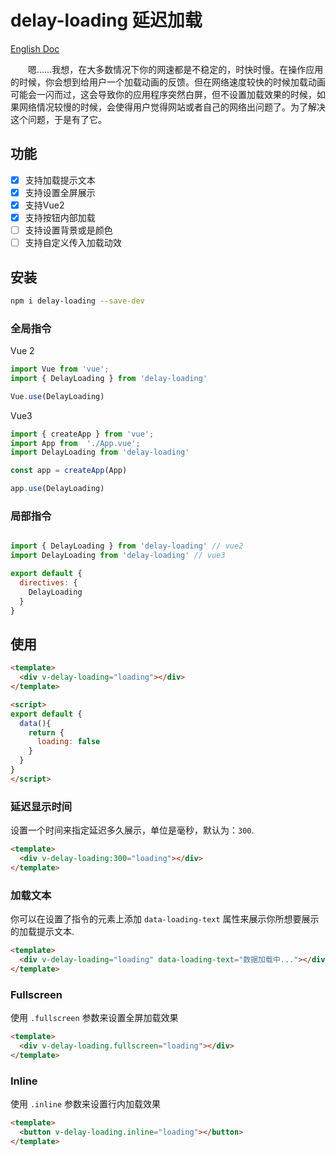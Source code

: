# delay-loading 延迟加载

[English Doc](/README.md)

&emsp;&emsp;嗯……我想，在大多数情况下你的网速都是不稳定的，时快时慢。在操作应用的时候，你会想到给用户一个加载动画的反馈。但在网络速度较快的时候加载动画可能会一闪而过，这会导致你的应用程序突然白屏，但不设置加载效果的时候，如果网络情况较慢的时候，会使得用户觉得网站或者自己的网络出问题了。为了解决这个问题，于是有了它。

## 功能

- [x] 支持加载提示文本
- [x] 支持设置全屏展示
- [x] 支持Vue2
- [x] 支持按钮内部加载
- [ ] 支持设置背景或是颜色
- [ ] 支持自定义传入加载动效

## 安装
```sh
npm i delay-loading --save-dev
```

### 全局指令
Vue 2
```js
import Vue from 'vue';
import { DelayLoading } from 'delay-loading'

Vue.use(DelayLoading)
```

Vue3
```js
import { createApp } from 'vue';
import App from  './App.vue';
import DelayLoading from 'delay-loading'

const app = createApp(App)

app.use(DelayLoading)
```

### 局部指令

```js

import { DelayLoading } from 'delay-loading' // vue2
import DelayLoading from 'delay-loading' // vue3

export default {
  directives: {
    DelayLoading
  }
}
```

## 使用
```html
<template>
  <div v-delay-loading="loading"></div>
</template>

<script>
export default {
  data(){
    return {
      loading: false
    }
  }
}
</script>
```

### 延迟显示时间
设置一个时间来指定延迟多久展示，单位是毫秒，默认为：`300`.

```html
<template>
  <div v-delay-loading:300="loading"></div>
</template>
```

### 加载文本

你可以在设置了指令的元素上添加 `data-loading-text` 属性来展示你所想要展示的加载提示文本.

```html
<template>
  <div v-delay-loading="loading" data-loading-text="数据加载中..."></div>
</template>
```

### Fullscreen

使用 `.fullscreen` 参数来设置全屏加载效果

```html
<template>
  <div v-delay-loading.fullscreen="loading"></div>
</template>
```

### Inline

使用 `.inline` 参数来设置行内加载效果

```html
<template>
  <button v-delay-loading.inline="loading"></button>
</template>
```
